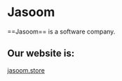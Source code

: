 # Jasoom
==Jasoom== is a software company.

## Our website is:
[jasoom.store](https://www.jasoom.store)
 
